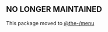## NO LONGER MAINTAINED

This package moved to [@the-/menu](https://www.npmjs.com/package/@the-/menu)
      